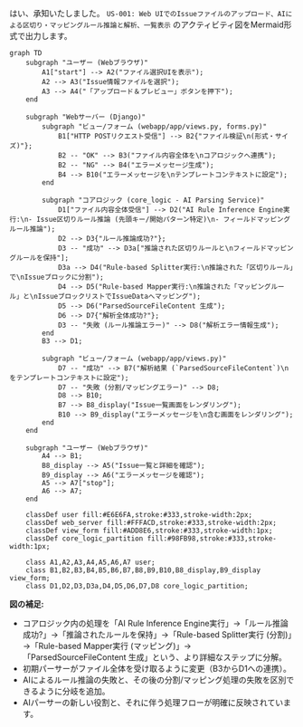 はい、承知いたしました。
`US-001: Web UIでのIssueファイルのアップロード、AIによる区切り・マッピングルール推論と解析、一覧表示` のアクティビティ図をMermaid形式で出力します。

```mermaid
graph TD
    subgraph "ユーザー (Webブラウザ)"
        A1["start"] --> A2("ファイル選択UIを表示");
        A2 --> A3("Issue情報ファイルを選択");
        A3 --> A4("「アップロード＆プレビュー」ボタンを押下");
    end

    subgraph "Webサーバー (Django)"
        subgraph "ビュー/フォーム (webapp/app/views.py, forms.py)"
            B1["HTTP POSTリクエスト受信"] --> B2{"ファイル検証\n(形式・サイズ)"};
            B2 -- "OK" --> B3("ファイル内容全体を\nコアロジックへ連携");
            B2 -- "NG" --> B4("エラーメッセージ生成");
            B4 --> B10("エラーメッセージを\nテンプレートコンテキストに設定");
        end

        subgraph "コアロジック (core_logic - AI Parsing Service)"
            D1["ファイル内容全体受信"] --> D2("AI Rule Inference Engine実行:\n- Issue区切りルール推論 (先頭キー/開始パターン特定)\n- フィールドマッピングルール推論");
            D2 --> D3{"ルール推論成功?"};
            D3 -- "成功" --> D3a["推論された区切りルールと\nフィールドマッピングルールを保持"];
            D3a --> D4("Rule-based Splitter実行:\n推論された「区切りルール」で\nIssueブロックに分割");
            D4 --> D5("Rule-based Mapper実行:\n推論された「マッピングルール」と\nIssueブロックリストでIssueDataへマッピング");
            D5 --> D6("ParsedSourceFileContent 生成");
            D6 --> D7{"解析全体成功?"};
            D3 -- "失敗 (ルール推論エラー)" --> D8("解析エラー情報生成");
        end
        B3 --> D1;

        subgraph "ビュー/フォーム (webapp/app/views.py)"
            D7 -- "成功" --> B7("解析結果 (`ParsedSourceFileContent`)\nをテンプレートコンテキストに設定");
            D7 -- "失敗 (分割/マッピングエラー)" --> D8;
            D8 --> B10;
            B7 --> B8_display("Issue一覧画面をレンダリング");
            B10 --> B9_display("エラーメッセージを\n含む画面をレンダリング");
        end
    end

    subgraph "ユーザー (Webブラウザ)"
        A4 --> B1;
        B8_display --> A5("Issue一覧と詳細を確認");
        B9_display --> A6("エラーメッセージを確認");
        A5 --> A7["stop"];
        A6 --> A7;
    end

    classDef user fill:#E6E6FA,stroke:#333,stroke-width:2px;
    classDef web_server fill:#FFFACD,stroke:#333,stroke-width:2px;
    classDef view_form fill:#ADD8E6,stroke:#333,stroke-width:1px;
    classDef core_logic_partition fill:#98FB98,stroke:#333,stroke-width:1px;

    class A1,A2,A3,A4,A5,A6,A7 user;
    class B1,B2,B3,B4,B5,B6,B7,B8,B9,B10,B8_display,B9_display view_form;
    class D1,D2,D3,D3a,D4,D5,D6,D7,D8 core_logic_partition;
```

**図の補足:**

* コアロジック内の処理を「AI Rule Inference Engine実行」→「ルール推論成功?」→「推論されたルールを保持」→「Rule-based Splitter実行 (分割)」→「Rule-based Mapper実行 (マッピング)」→「ParsedSourceFileContent 生成」という、より詳細なステップに分解。
* 初期パーサーがファイル全体を受け取るように変更（B3からD1への連携）。
* AIによるルール推論の失敗と、その後の分割/マッピング処理の失敗を区別できるように分岐を追加。
* AIパーサーの新しい役割と、それに伴う処理フローが明確に反映されています。
